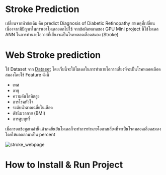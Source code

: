 # Stroke Prediction
เปลี่ยนจากหัวข้อเดิม คือ predict Diagnosis of Diabetic Retinopathy สาเหตุที่เปลี่ยนเนื่องจากมีปัญหาในการเอาโมเดลออกไปใช้ จากข้อผิดพลาดของ GPU
Mini project นี้ใช้โมเดล ANN ในการทำนายโอกาสที่เสี่ยงจะเป็นโรคหลอดเลือดสมอง (Stroke)

# Web Stroke prediction

  ใช้ Dataset จาก [Dataset](https://www.kaggle.com/datasets/fedesoriano/stroke-prediction-dataset/data)
  โดยเว็บนี้จะใช้โมเดลในการทำนายโอกาสเสี่ยงที่จะเป็นโรคหลอดเลือดสมองโดยใช้ Feature ดังนี้
    
  - เพศ
  - อายุ
  - ความดันโลหิตสูง
  - การโรคหัวใจ
  - ระดับน้ำตาลเฉลี่ยในเลือด
  - ดัชนีมวลกาย (BMI)
  - การสูบบุหรี่

  เมื่อกรอกข้อมูลเหล่านี้แล้วกดยืนยันโมเดลก็จะทำการทำนายโอกาสเสี่ยงที่จะเป็นโรคหลอดเลือดสมองโดยให้ผลออกมาเป็น percent

  ![stroke_webpage](https://github.com/user-attachments/assets/d7e47324-fe76-49c7-a395-44807e936187)

# How to Install & Run Project



    
